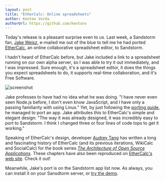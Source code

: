 ```yaml
---
layout: post
title: "EtherCalc: Online spreadsheets"
author: Kenton Varda
authorUrl: https://github.com/kentonv
---
```


Today's release is a pleasant surprise even to us. Last week, a Sandstorm
fan, [Jake Weisz](https://plus.google.com/+JakeWeisz), e-mailed me out of the
blue to tell me he had ported [EtherCalc](http://ethercalc.net), an online
collaborative spreadsheet editor, to Sandstorm.

I hadn't heard of EtherCalc before, but Jake included a link to a spreadsheet
running on our own alpha server, so I was able to try it out immediately, and
I was impressed. Sure enough, it's a spreadsheet editor, it does the things
you expect spreadsheets to do, it supports real-time collaboration, and it's
Free Software.

![screenshot](/apps/ethercalc.png)

Jake professes to have had no idea what he was doing. "I have never even seen
Node.js before, I don't even know JavaScript, and I have only a passing
familiarity with using Linux." Yet, by just following the
[porting guide](https://github.com/sandstorm-io/sandstorm/wiki/Porting-Guide),
he managed to port an app. Jake attributes this to EtherCalc's simple and
elegant design: "The way it was already designed, it was incredibly easy to
port to Sandstorm. I think I changed three or four lines of code tops to
get it working."

Speaking of EtherCalc's design, developer [Audrey Tang](http://en.wikipedia.org/wiki/Audrey_Tang)
has written a long and fascinating history of EtherCalc (and its previous
iterations, WikiCalc and SocialCalc) for the book series
[_The Architecture of Open Source Applications_](http://aosabook.org/). These
chapters have also been reproduced on [EtherCalc's web site](http://ethercalc.net/).
Check it out!

Meanwhile, Jake's port is on the Sandstorm app list now. As always, you can
install it on your Sansdtorm server, or [try the demo](https://demo.sandstorm.io).
